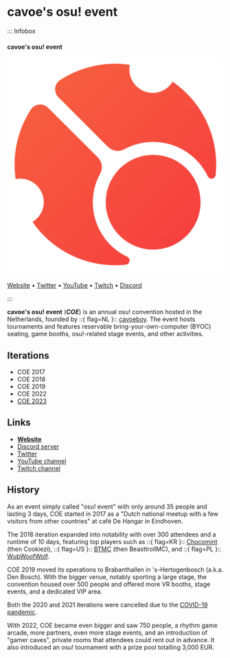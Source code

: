 # cavoe's osu! event

::: Infobox

<!-- lint ignore heading-increment -->

#### cavoe's osu! event

![COE logo](img/logo.png)

[Website](https://cavoeboy.com/) • [Twitter](https://twitter.com/CavoesOsuEvent) • [YouTube](https://www.youtube.com/@coevent) • [Twitch](https://www.twitch.tv/coevent) • [Discord](https://discord.com/invite/d6ru6PVcSY)

:::

**cavoe's osu! event** (***COE***) is an annual osu! convention hosted in the Netherlands, founded by ::{ flag=NL }:: [cavoeboy](https://osu.ppy.sh/users/7361815). The event hosts tournaments and features reservable bring-your-own-computer (BYOC) seating, game booths, osu!-related stage events, and other activities.

## Iterations

- COE 2017
- COE 2018
- COE 2019
- COE 2022
- [COE 2023](2023)

## Links

- **[Website](https://cavoeboy.com/)**
- [Discord server](https://discord.com/invite/d6ru6PVcSY)
- [Twitter](https://twitter.com/CavoesOsuEvent)
- [YouTube channel](https://www.youtube.com/@coevent)
- [Twitch channel](https://www.twitch.tv/coevent)

## History

As an event simply called "osu! event" with only around 35 people and lasting 3 days, COE started in 2017 as a "Dutch national meetup with a few visitors from other countries" at café De Hangar in Eindhoven.

The 2018 iteration expanded into notability with over 300 attendees and a runtime of 10 days, featuring top players such as ::{ flag=KR }:: [Chocomint](https://osu.ppy.sh/users/124493) (then Cookiezi), ::{ flag=US }:: [BTMC](https://osu.ppy.sh/users/3171691) (then BeasttrollMC), and ::{ flag=PL }:: [WubWoofWolf](https://osu.ppy.sh/users/39828).

COE 2019 moved its operations to Brabanthallen in 's-Hertogenbosch (a.k.a. Den Bosch). With the bigger venue, notably sporting a large stage, the convention housed over 500 people and offered more VR booths, stage events, and a dedicated VIP area.

Both the 2020 and 2021 iterations were cancelled due to the [COVID-19 pandemic](https://en.wikipedia.org/wiki/COVID-19_pandemic). 

With 2022, COE became even bigger and saw 750 people, a rhythm game arcade, more partners, even more stage events, and an introduction of "gamer caves", private rooms that attendees could rent out in advance. It also introduced an osu! tournament with a prize pool totalling 3,000 EUR.
